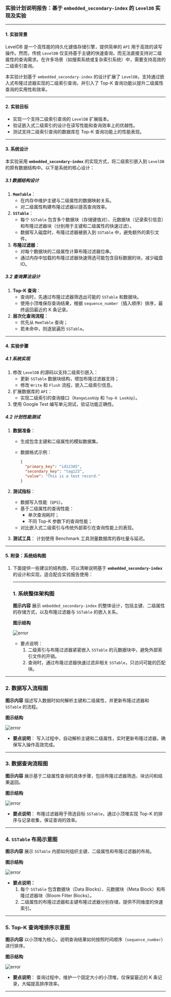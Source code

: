 ### **实验计划说明报告：基于 `embedded_secondary-index` 的 `LevelDB` 实现及实验**

------

#### **1. 实验背景**

LevelDB 是一个高性能的持久化键值存储引擎，提供简单的 `API` 用于高效的读写操作。然而，传统 `LevelDB` 仅支持基于主键的快速查询，而无法直接支持对二级属性的查询需求。在许多场景（如搜索系统或复杂索引系统）中，需要支持高效的二级索引查询。

本实验计划基于 `embedded_secondary-index` 的设计扩展了 `LevelDB`，支持通过嵌入式布隆过滤器实现的二级索引查询，并引入了 Top-K 查询功能以提升二级属性查询的实用性和效率。

------

#### **2. 实验目标**

- 实现一个支持二级索引查询的 `LevelDB` 扩展版本。
- 验证嵌入式二级索引的设计在读写性能和查询效率上的优越性。
- 测试支持二级索引查询的数据库在 Top-K 查询功能上的性能表现。

------

#### **3. 系统设计**

本实验采用 **`embedded_secondary-index`** 的实现方式，将二级索引嵌入到 `LevelDB` 的原有数据结构中。以下是系统的核心设计：

##### **3.1 数据结构设计**

1. **`MemTable`**：
   - 在内存中维护主键与二级属性的数据映射关系。
   - 对二级属性构建布隆过滤器以提高查询效率。
2. **`SSTable`**：
   - 每个 `SSTable` 包含多个数据块（存储键值对）、元数据块（记录索引信息）和布隆过滤器块（分别用于主键和二级属性的快速过滤）。
   - 数据写入磁盘时，布隆过滤器被嵌入到 `SSTable` 中，避免额外的索引文件。
3. **布隆过滤器**：
   - 对每个数据块的二级属性计算布隆过滤器位串。
   - 通过内存中加载的布隆过滤器快速筛选可能包含目标数据的块，减少磁盘 IO。

##### **3.2 查询算法设计**

1. **Top-K 查询**：
   - 查询时，先通过布隆过滤器筛选出可能的 `SSTable` 和数据块。
   - 使用小顶堆保存查询结果，根据 `sequence_number`（插入顺序）排序，最终返回最近的 K 条记录。
2. **层次化查询流程**：
   - 优先从 `MemTable` 查询；
   - 若未命中，则逐层遍历 `SSTable`。

------

#### **4. 实验步骤**

##### **4.1 系统实现**

1. 修改 `LevelDB` 的源码以支持二级索引嵌入：
   - 更新 `SSTable` 数据块结构，增加布隆过滤器支持；
   - 修改 `Write` 和 `Flush` 流程，嵌入二级索引信息。
2. 扩展数据库的 `API`：
   - 实现二级索引的查询接口（`RangeLookUp` 和 `Top-K LookUp`）。
3. 使用 Google Test 编写单元测试，验证功能正确性。

##### **4.2 计划性能测试**

1. **数据准备**：

   - 生成包含主键和二级属性的模拟数据集。

   - 数据格式示例：

     ```json
     { 
       "primary_key": "id12345",
       "secondary_key": "tag123",
       "value": "This is a test record."
     }
     ```

2. **测试指标**：

   - 数据写入性能（`QPS`）。
   - 基于二级属性的查询性能：
     - 单次查询耗时；
     - 不同 Top-K 参数下的查询性能；
   - 对比嵌入式二级索引与传统外部索引在查询性能上的表现。

3. **测试工具**：
    计划使用 Benchmark 工具测量数据库的吞吐量与延迟。



------

#### **5. 附录：系统结构图**

1. 下面提供一些建议的结构图，可以清晰说明基于 **`embedded_secondary-index`** 的设计和实现，适合配合实验报告使用：

   ------

   ### **1. 系统整体架构图**

   **图示内容**
    展示 `embedded_secondary-index` 的整体设计，包括主键、二级属性的存储方式，以及布隆过滤器与 `SSTable` 的嵌入关系。

   **图示结构**

   ![error](./Report/png/Structure1.svg)

   - 要点说明：
     1. 二级索引与布隆过滤器紧密嵌入 `SSTable` 的元数据块中，避免外部索引文件的开销。
     2. 查询时，通过布隆过滤器快速过滤非相关 `SSTable`，只访问可能的匹配块。

------

   ### **2. 数据写入流程图**

   **图示内容**
    描述写入数据时如何解析主键和二级属性，并更新布隆过滤器和 `SSTable` 的流程。

   **图示结构**

![error](./Report/png/Structure2.svg)

   - **要点说明**：
      写入过程中，自动解析主键和二级属性，实时更新布隆过滤器，确保写入操作高效完成。

------

   ### **3. 数据查询流程图**

   **图示内容**
    展示基于二级属性查询的具体步骤，包括布隆过滤器筛选、块访问和结果返回。

   **图示结构**

![error](./Report/png/Structure3.svg)

   - **要点说明**：
      布隆过滤器用于筛选目标 `SSTable`，通过小顶堆实现 Top-K 的排序与记录收集，保证查询的效率。

------

   ### **4. `SSTable` 布局示意图**

   **图示内容**
    展示 `SSTable` 内部如何组织主键、二级属性和布隆过滤器的布局。

   **图示结构**

![error](./Report/png/Structure4.svg)

   - **要点说明：**
     1. 每个 `SSTable` 包含数据块（Data Blocks）、元数据块（Meta Block）和布隆过滤器块（Bloom Filter Blocks）。
     2. 二级属性的布隆过滤器和主键布隆过滤器分别存储，提供不同维度的快速索引。

------

   ### **5. Top-K 查询堆排序示意图**

   **图示内容**
    以小顶堆为核心，说明查询结果如何按照时间顺序（`sequence_number`）进行排序。

   **图示结构**

![error](./Report/png/Structure5.svg)

   - **要点说明**：
      查询过程中，维护一个固定大小的小顶堆，仅保留最近的 K 条记录，大幅提高排序效率。

------

